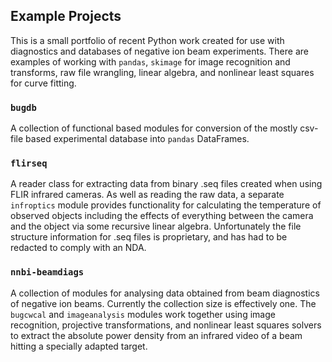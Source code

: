 ## Example Projects
This is a small portfolio of recent Python work created for use with diagnostics and databases of negative ion beam experiments. There are examples of working with `pandas`, `skimage` for image recognition and transforms, raw file wrangling, linear algebra, and nonlinear least squares for curve fitting.

### `bugdb`
A collection of functional based modules for conversion of the mostly csv-file based experimental database into `pandas` DataFrames.

### `flirseq`
A reader class for extracting data from binary .seq files created when using FLIR infrared cameras. As well as reading the raw data, a separate `infroptics` module provides functionality for calculating the temperature of observed objects including the effects of everything between the camera and the object via some recursive linear algebra. Unfortunately the file structure information for .seq files is proprietary, and has had to be redacted to comply with an NDA.

### `nnbi-beamdiags`
A collection of modules for analysing data obtained from beam diagnostics of negative ion beams. Currently the collection size is effectively one. The `bugcwcal` and `imageanalysis` modules work together using image recognition, projective transformations, and nonlinear least squares solvers to extract the absolute power density from an infrared video of a beam hitting a specially adapted target.